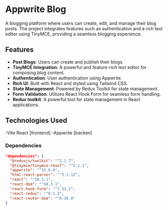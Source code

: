 # Appwrite Blog

A blogging platform where users can create, edit, and manage their blog posts. The project integrates features such as authentication and a rich text editor using TinyMCE, providing a seamless blogging experience.

## Features

- **Post Blogs**: Users can create and publish their blogs.
- **TinyMCE Integration**: A powerful and feature-rich text editor for composing blog content.
- **Authentication**: User authentication using Appwrite.
- **Rich UI**: Built with React and styled using Tailwind CSS.
- **State Management**: Powered by Redux Toolkit for state management.
- **Form Validation**: Utilizes React Hook Form for seamless form handling.
- **Redux toolkit**: A powerful tool for state management in React applications.

## Technologies Used

-Vite React [frontend]
-Appwrite [backen]

### Dependencies
```json
"dependencies": {
  "@reduxjs/toolkit": "^2.2.7",
  "@tinymce/tinymce-react": "^5.1.1",
  "appwrite": "^15.0.0",
  "html-react-parser": "^5.1.12",
  "react": "^18.3.1",
  "react-dom": "^18.3.1",
  "react-hook-form": "^7.52.2",
  "react-redux": "^9.1.2",
  "react-router-dom": "^6.26.0"
}
